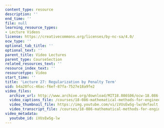```yaml
---
content_type: resource
description: ''
end_time: ''
file: null
learning_resource_types:
- Lecture Videos
license: https://creativecommons.org/licenses/by-nc-sa/4.0/
ocw_type: ''
optional_tab_title: ''
optional_text: ''
parent_title: Video Lectures
parent_type: CourseSection
related_resources_text: ''
resource_index_text: ''
resourcetype: Video
start_time: ''
title: 'Lecture 27: Regularization by Penalty Term'
uid: b4a28fcc-46ac-f6ef-87fa-7527e18a9fe2
video_files:
  archive_url: http://www.archive.org/download/MIT18.086S06/ocw-18.086-24apr2006-220k.mp4
  video_captions_file: /courses/18-086-mathematical-methods-for-engineers-ii-spring-2006/b0af1d5dfda65e88ab93b41ce5f15db0_iVUsEwSg-lw.vtt
  video_thumbnail_file: https://img.youtube.com/vi/iVUsEwSg-lw/default.jpg
  video_transcript_file: /courses/18-086-mathematical-methods-for-engineers-ii-spring-2006/a9a368169d5cf94c79521fd5f7dc24be_iVUsEwSg-lw.pdf
video_metadata:
  youtube_id: iVUsEwSg-lw
---
```

